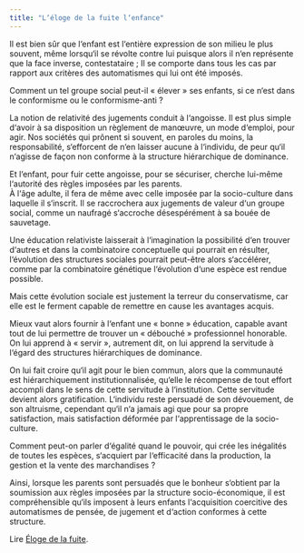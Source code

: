```yaml
---
title: "L‘éloge de la fuite l‘enfance"
---
```


Il est bien sûr que l‘enfant est l‘entière expression de son milieu le plus souvent, même lorsqu‘il se révolte contre lui puisque alors il n‘en représente que la face inverse, contestataire ; Il se comporte dans tous les cas par rapport aux critères des automatismes qui lui ont été imposés. 

Comment un tel groupe social peut-il « élever » ses enfants, si ce n‘est dans le conformisme ou le conformisme-anti ?

La notion de relativité des jugements conduit à l‘angoisse. Il est plus simple d‘avoir à sa disposition un règlement de manœuvre, un mode d‘emploi, pour agir. Nos sociétés qui prônent si souvent, en paroles du moins, la responsabilité, s‘efforcent de n‘en laisser aucune à l‘individu, de peur qu‘il n‘agisse de façon non conforme à la structure hiérarchique de dominance.

Et l‘enfant, pour fuir cette angoisse, pour se sécuriser, cherche lui-même l‘autorité des règles imposées par les parents.  
À l‘âge adulte, il fera de même avec celle imposée par la socio-culture dans laquelle il s‘inscrit. Il se raccrochera aux jugements de valeur d‘un groupe social, comme un naufragé s‘accroche désespérément à sa bouée de sauvetage.

Une éducation relativiste laisserait à l‘imagination la possibilité d‘en trouver d‘autres et dans la combinatoire conceptuelle qui pourrait en résulter, l‘évolution des structures sociales pourrait peut-être alors s‘accélérer, comme par la combinatoire génétique l‘évolution d‘une espèce est rendue possible. 

Mais cette évolution sociale est justement la terreur du conservatisme, car elle est le ferment capable de remettre en cause les avantages acquis.

Mieux vaut alors fournir à l‘enfant une « bonne » éducation, capable avant tout de lui permettre de trouver un « débouché » professionnel honorable. On lui apprend à « servir », autrement dit, on lui apprend la servitude à l‘égard des structures hiérarchiques de dominance. 

On lui fait croire qu‘il agit pour le bien commun, alors que la communauté est hiérarchiquement institutionnalisée, qu‘elle le récompense de tout effort accompli dans le sens de cette servitude à l‘institution. Cette servitude devient alors gratification. L‘individu reste persuadé de son dévouement, de son altruisme, cependant qu‘il n‘a jamais agi que pour sa propre satisfaction, mais satisfaction déformée par l‘apprentissage de la socio-culture.

Comment peut-on parler d‘égalité quand le pouvoir, qui crée les inégalités de toutes les espèces, s‘acquiert par l‘efficacité dans la production, la gestion et la vente des marchandises ?

Ainsi, lorsque les parents sont persuadés que le bonheur s‘obtient par la soumission aux règles imposées par la structure socio-économique, il est compréhensible qu‘ils imposent à leurs enfants l‘acquisition coercitive des automatismes de pensée, de jugement et d‘action conformes à cette structure.

Lire [Éloge de la fuite](http://pierre.coninx.free.fr/lectures/laborit.htm).